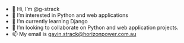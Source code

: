 - 👋 Hi, I’m @g-strack
- 👀 I’m interested in Python and web applications
- 🌱 I’m currently learning Django
- 💞️ I’m looking to collaborate on Python and web application projects.
- 📫 My email is gavin.strack@horizonpower.com.au

<!---
g-strack/g-strack is a ✨ special ✨ repository because its `README.md` (this file) appears on your GitHub profile.
You can click the Preview link to take a look at your changes.
--->
